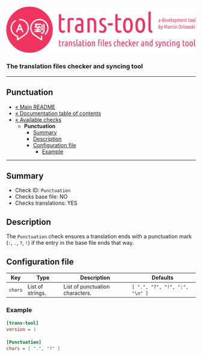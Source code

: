 ![trans-tool logo](../../artwork/trans-tool-logo.png)

### The translation files checker and syncing tool ###

---

## Punctuation ##

* [« Main README](../../README.md)
* [« Documentation table of contents](../README.md)
* [« Available checks](README.md)
  * **Punctuation**
    * [Summary](#summary)
    * [Description](#description)
    * [Configuration file](#configuration-file)
      * [Example](#example)

---

## Summary ##

* Check ID: `Punctuation`
* Checks base file: NO
* Checks translations: YES

## Description ##

The `Punctuation` check ensures a translation ends with a punctuation mark (`:`, `.`, `?`, `!`) if
the entry in the base file ends that way.

## Configuration file ##

| Key     | Type             | Description                     | Defaults                       |
|---------|------------------|---------------------------------|--------------------------------|
| `chars` | List of strings. | List of punctuation characters. | `[ ".", "?", "!", ":", "\n" ]` |

### Example ###

```ini
[trans-tool]
version = 1

[Punctuation]
chars = [ ".", "?" ]
```
